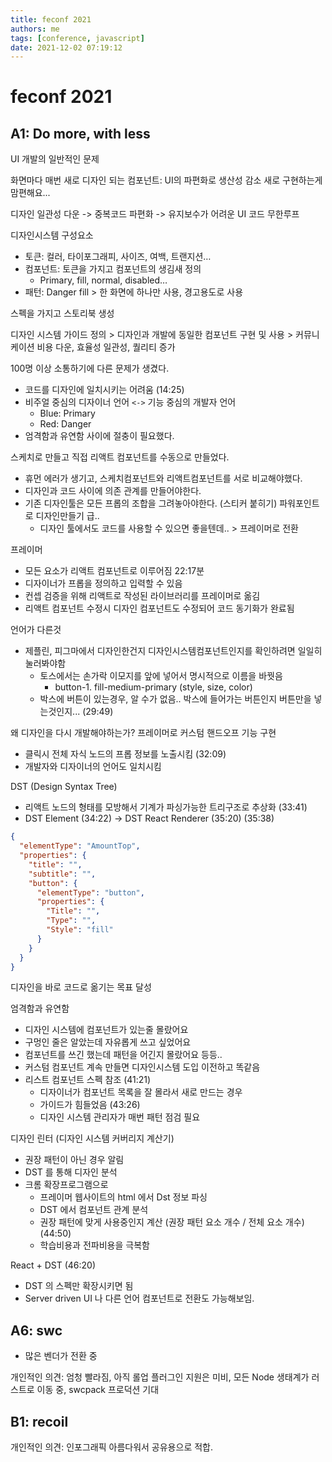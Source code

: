 ```yaml
---
title: feconf 2021
authors: me
tags: [conference, javascript]
date: 2021-12-02 07:19:12
---
```


# feconf 2021

## A1: Do more, with less

UI 개발의 일반적인 문제

화면마다 매번 새로 디자인 되는 컴포넌트: UI의 파편화로 생산성 감소
새로 구현하는게 맘편해요...

디자인 일관성 다운 -> 중복코드 파편화 -> 유지보수가 어려운 UI 코드 무한루프

디자인시스템 구성요소

- 토큰: 컬러, 타이포그래피, 사이즈, 여백, 트랜지션…
- 컴포넌트: 토큰을 가지고 컴포넌트의 생김새 정의
  - Primary, fill, normal, disabled…
- 패턴: Danger fill > 한 화면에 하나만 사용, 경고용도로 사용

스펙을 가지고 스토리북 생성

디자인 시스템 가이드 정의 > 디자인과 개발에 동일한 컴포넌트 구현 및 사용 > 커뮤니케이션 비용 다운, 효율성 일관성, 퀄리티 증가

100명 이상 소통하기에 다른 문제가 생겼다.

- 코드를 디자인에 일치시키는 어려움 (14:25)
- 비주얼 중심의 디자이너 언어 `<->` 기능 중심의 개발자 언어
  - Blue: Primary
  - Red: Danger
- 엄격함과 유연함 사이에 절충이 필요했다.

스케치로 만들고 직접 리액트 컴포넌트를 수동으로 만들었다.

- 휴먼 에러가 생기고, 스케치컴포넌트와 리액트컴포넌트를 서로 비교해야했다.
- 디자인과 코드 사이에 의존 관계를 만들어야한다.
- 기존 디자인툴은 모든 프롭의 조합을 그려놓아야한다. (스티커 붙히기) 파워포인트로 디자인만들기 급..
  - 디자인 툴에서도 코드를 사용할 수 있으면 좋을텐데.. > 프레이머로 전환

프레이머

- 모든 요소가 리액트 컴포넌트로 이루어짐 22:17분
- 디자이너가 프롭을 정의하고 입력할 수 있음
- 컨셉 검증을 위해 리액트로 작성된 라이브러리를 프레이머로 옮김
- 리액트 컴포넌트 수정시 디자인 컴포넌트도 수정되어 코드 동기화가 완료됨

언어가 다른것

- 제플린, 피그마에서 디자인한건지 디자인시스템컴포넌트인지를 확인하려면 일일히 눌러봐야함
  - 토스에서는 손가락 이모지를 앞에 넣어서 명시적으로 이름을 바꿧음
    - button-1. fill-medium-primary (style, size, color)
  - 박스에 버튼이 있는경우, 알 수가 없음.. 박스에 들어가는 버튼인지 버튼만을 넣는것인지... (29:49)

왜 디자인을 다시 개발해야하는가?
프레이머로 커스텀 핸드오프 기능 구현

- 클릭시 전체 자식 노드의 프롭 정보를 노출시킴 (32:09)
- 개발자와 디자이너의 언어도 일치시킴

DST (Design Syntax Tree)

- 리액트 노드의 형태를 모방해서 기계가 파싱가능한 트리구조로 추상화 (33:41)
- DST Element (34:22) -> DST React Renderer (35:20) (35:38)

```json
{
  "elementType": "AmountTop",
  "properties": {
    "title": "",
    "subtitle": "",
    "button": {
      "elementType": "button",
      "properties": {
        "Title": "",
        "Type": "",
        "Style": "fill"
      }
    }
  }
}
```

디자인을 바로 코드로 옮기는 목표 달성

엄격함과 유연함

- 디자인 시스템에 컴포넌트가 있는줄 몰랐어요
- 구멍인 줄은 알았는데 자유롭게 쓰고 싶었어요
- 컴포넌트를 쓰긴 했는데 패턴을 어긴지 몰랐어요 등등..
- 커스텀 컴포넌트 계속 만들면 디자인시스템 도입 이전하고 똑같음
- 리스트 컴포넌트 스펙 참조 (41:21)
  - 디자이너가 컴포넌트 목록을 잘 몰라서 새로 만드는 경우
  - 가이드가 힘들었음 (43:26)
  - 디자인 시스템 관리자가 매번 패턴 점검 필요

디자인 린터 (디자인 시스템 커버리지 계산기)

- 권장 패턴이 아닌 경우 알림
- DST 를 통해 디자인 분석
- 크롬 확장프로그램으로
  - 프레이머 웹사이트의 html 에서 Dst 정보 파싱
  - DST 에서 컴포넌트 관계 분석
  - 권장 패턴에 맞게 사용중인지 계산 (권장 패턴 요소 개수 / 전체 요소 개수) (44:50)
  - 학습비용과 전파비용을 극복함

React + DST (46:20)

- DST 의 스펙만 확장시키면 됨
- Server driven UI 나 다른 언어 컴포넌트로 전환도 가능해보임.

## A6: swc

- 많은 벤더가 전환 중

개인적인 의견: 엄청 빨라짐, 아직 롤업 플러그인 지원은 미비, 모든 Node 생태계가 러스트로 이동 중, swcpack 프로덕션 기대

## B1: recoil

개인적인 의견: 인포그래픽 아름다워서 공유용으로 적합.
